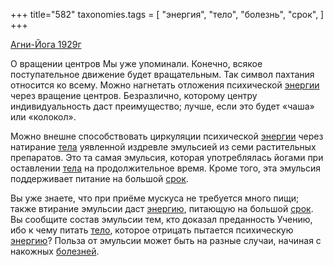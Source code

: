+++
title="582"
taxonomies.tags = [
 "энергия",
 "тело",
 "болезнь",
 "срок",
]
+++

[Агни-Йога 1929г](/agni/1929)

О вращении центров Мы уже упоминали. Конечно, всякое поступательное движение будет вращательным. Так символ пахтания относится ко всему. Можно нагнетать отложения психической [энергии](/tags/энергия) через вращение центров. Безразлично, которому центру индивидуальность даст преимущество; лучше, если это будет «чаша» или «колокол».   

Можно внешне способствовать циркуляции психической [энергии](/tags/энергия) через натирание [тела](/tags/[тело](/tags/тело)) уявленной издревле эмульсией из семи растительных препаратов. Это та самая эмульсия, которая употреблялась йогами при оставлении [тела](/tags/[тело](/tags/тело)) на продолжительное время. Кроме того, эта эмульсия поддерживает питание на большой [срок](/tags/срок).   

Вы уже знаете, что при приёме мускуса не требуется много пищи; также втирание эмульсии даст [энергию](/tags/энергия), питающую на большой [срок](/tags/срок). Вы сообщите состав эмульсии тем, кто доказал преданность Учению, ибо к чему питать [тело](/tags/тело), которое отрицать пытается психическую [энергию](/tags/энергия)? Польза от эмульсии может быть на разные случаи, начиная с накожных [болезней](/tags/болезнь).
